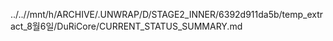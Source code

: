 ../..//mnt/h/ARCHIVE/.UNWRAP/D/STAGE2_INNER/6392d911da5b/temp_extract_8월6일/DuRiCore/CURRENT_STATUS_SUMMARY.md